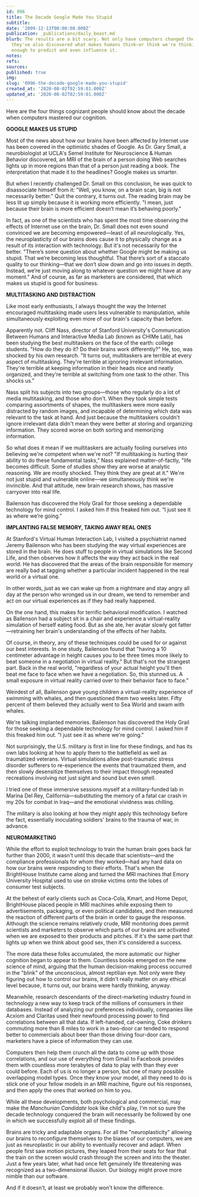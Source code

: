 ```yaml
---
id: 996
title: The Decade Google Made You Stupid
subtitle: 
date: '2009-12-13T00:00:00.000Z'
publication: _publications/daily_beast.md
blurb: The results are a bit scary. Not only have computers changed the way we think,
  they've also discovered what makes humans think—or think we're thinking. At least
  enough to predict and even influence it.
notes: 
refs: 
sources: 
published: true
img: 
slug: '0996-the-decade-google-made-you-stupid'
created_at: '2020-08-02T02:59:01.000Z'
updated_at: '2020-08-02T02:59:01.000Z'
---
```

Here are the four things cognizant people should know about the decade when computers mastered our cognition.

**GOOGLE MAKES US STUPID**

Most of the news about how our brains have been affected by Internet use has been covered in the optimistic shades of Google. As Dr. Gary Small, a neurobiologist at UCLA's Semel Institute for Neuroscience & Human Behavior discovered, an MRI of the brain of a person doing Web searches lights up in more regions than that of a person just reading a book. The interpretation that made it to the headlines? Google makes us smarter.

But when I recently challenged Dr. Small on this conclusion, he was quick to disassociate himself from it: "Well, you know, on a brain scan, big is not necessarily better." Quit the contrary, it turns out. The reading brain may be less lit up simply because it is working more efficiently. "I mean, just because their brain is more efficient doesn’t mean it’s behaving poorly."

In fact, as one of the scientists who has spent the most time observing the effects of Internet use on the brain, Dr. Small does not even sound convinced we are becoming empowered—least of all neurologically. Yes, the neuroplasticity of our brains does cause it to physically change as a result of its interaction with technology. But it's not necessarily for the better. "There’s some question about whether Google might be making us stupid. That we’re becoming less thoughtful. That there’s sort of a staccato quality to our thinking—that we don’t slow down and go into issues in depth. Instead, we’re just moving along to whatever question we might have at any moment." And of course, as far as marketers are considered, that which makes us stupid is good for business.

**MULTITASKING AND DISTRACTION**

Like most early enthusiasts, I always thought the way the Internet encouraged multitasking made users less vulnerable to manipulation, while simultaneously exploiting even more of our brain's capacity than before.

Apparently not. Cliff Nass, director of Stanford University's Communication Between Humans and Interactive Media Lab (known as CHIMe Lab), has been studying the best multitaskers on the face of the earth: college students. "How do they do it? Do their brains work differently?" He, too, was shocked by his own research. "It turns out, multitaskers are terrible at every aspect of multitasking. They're terrible at ignoring irrelevant information. They're terrible at keeping information in their heads nice and neatly organized, and they're terrible at switching from one task to the other. This shocks us."

Nass split his subjects into two groups—those who regularly do a lot of media multitasking, and those who don't. When they took simple tests comparing assortments of shapes, the multitaskers were more easily distracted by random images, and incapable of determining which data was relevant to the task at hand. And just because the multitaskers couldn't ignore irrelevant data didn't mean they were better at storing and organizing information. They scored worse on both sorting and memorizing information.

So what does it mean if we multitaskers are actually fooling ourselves into believing we're competent when we're not? "If multitasking is hurting their ability to do these fundamental tasks," Nass explained matter-of-factly, "life becomes difficult. Some of studies show they are worse at analytic reasoning. We are mostly shocked. They think they are great at it." We're not just stupid and vulnerable online—we simultaneously think we're invincible. And that attitude, new brain research shows, has massive carryover into real life.

Bailenson has discovered the Holy Grail for those seeking a dependable technology for mind control. I asked him if this freaked him out. “I just see it as where we’re going.”

**IMPLANTING FALSE MEMORY, TAKING AWAY REAL ONES**

At Stanford's Virtual Human Interaction Lab, I visited a psychiatrist named Jeremy Bailenson who has been studying the way virtual experiences are stored in the brain. He does stuff to people in virtual simulations like Second Life, and then observes how it affects the way they act back in the real world. He has discovered that the areas of the brain responsible for memory are really bad at tagging whether a particular incident happened in the real world or a virtual one.

In other words, just as we can wake up from a nightmare and stay angry all day at the person who wronged us in our dream, we tend to remember and act on our virtual experiences as if they had really happened.

On the one hand, this makes for terrific behavioral modification. I watched as Bailenson had a subject sit in a chair and experience a virtual-reality simulation of herself eating food. But as she ate, her avatar slowly got fatter—retraining her brain's understanding of the effects of her habits.

Of course, in theory, any of these techniques could be used for or against our best interests. In one study, Bailenson found that "having a 10 centimeter advantage in height causes you to be three times more likely to beat someone in a negotiation in virtual reality." But that's not the strangest part. Back in the real world, "regardless of your actual height you'll then beat me face to face when we have a negotiation. So, this stunned us. A small exposure in virtual reality carried over to their behavior face to face."

Weirdest of all, Bailenson gave young children a virtual-reality experience of swimming with whales, and then questioned them two weeks later. Fifty percent of them believed they actually went to Sea World and swam with whales.

We're talking implanted memories. Bailenson has discovered the Holy Grail for those seeking a dependable technology for mind control. I asked him if this freaked him out. "I just see it as where we're going."

Not surprisingly, the U.S. military is first in line for these findings, and has its own labs looking at how to apply them to the battlefield as well as traumatized veterans. Virtual simulations allow post-traumatic stress disorder sufferers to re-experience the events that traumatized them, and then slowly desensitize themselves to their impact through repeated recreations involving not just sight and sound but even smell.

I tried one of these immersive sessions myself at a military-funded lab in Marina Del Rey, California—substituting the memory of a fatal car crash in my 20s for combat in Iraq—and the emotional vividness was chilling.

The military is also looking at how they might apply this technology before the fact, essentially inoculating soldiers' brains to the trauma of war, in advance.

**NEUROMARKETING**

While the effort to exploit technology to train the human brain goes back far further than 2000, it wasn't until this decade that scientists—and the compliance professionals for whom they worked—had any hard data on how our brains were responding to their efforts. That's when the BrightHouse Institute came along and turned the MRI machines that Emory University Hospital used to use on stroke victims onto the lobes of consumer test subjects.

At the behest of early clients such as Coca-Cola, Kmart, and Home Depot, BrightHouse placed people in MRI machines while exposing them to advertisements, packaging, or even political candidates, and then measured the reaction of different parts of the brain in order to gauge the response. Although the science remains relatively crude, MRI monitoring does permit scientists and marketers to observe which parts of our brains are activated when we are exposed to their products and pitches. If it's the same part that lights up when we think about good sex, then it's considered a success.

The more data these folks accumulated, the more automatic our higher cognition began to appear to them. Countless books emerged on the new science of mind, arguing that the human decision-making process occurred in the "blink" of the unconscious, almost reptilian eye. Not only were they figuring out how to control our brains, it didn't really matter on any ethical level because, it turns out, our brains were hardly thinking, anyway.

Meanwhile, research descendants of the direct-marketing industry found in technology a new way to keep track of the millions of consumers in their databases. Instead of analyzing our preferences individually, companies like Acxiom and Claritas used their newfound processing power to find correlations between all that data. If left-handed, cat-owning, Coke drinkers commuting more than 8 miles to work in a two-door car tended to respond better to commercials about beer than those driving four-door cars, marketers have a piece of information they can use.

Computers then help them crunch all the data to come up with those correlations, and our use of everything from Gmail to Facebook provides them with countless more terabytes of data to play with than they ever could before. Each of us is no longer a person, but one of many possible overlapping model types. Once they know your model, all they need to do is stick one of your fellow models in an MRI machine, figure out his responses, and then apply the ones that worked on him to you.

While all these developments, both psychological and commercial, may make the *Manchurian Candidate* look like child's play, I'm not so sure the decade technology conquered the brain will necessarily be followed by one in which we successfully exploit all of these findings.

Brains are tricky and adaptable organs. For all the "neuroplasticity" allowing our brains to reconfigure themselves to the biases of our computers, we are just as neuroplastic in our ability to eventually recover and adapt. When people first saw motion pictures, they leaped from their seats for fear that the train on the screen would crash through the screen and into the theater. Just a few years later, what had once felt genuinely life threatening was recognized as a two-dimensional illusion. Our biology might prove more nimble than our software.

And if it doesn't, at least we probably won't know the difference.

